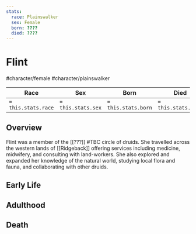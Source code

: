 ```yaml
---
stats:
  race: Plainswalker
  sex: Female
  born: ????
  died: ????
---
```


# Flint
#character/female #character/plainswalker 

Race | Sex | Born | Died
-----|-----|------|-----
`= this.stats.race` | `= this.stats.sex` | `= this.stats.born` | `= this.stats.died`

## Overview
Flint was a member of the [[???]] #TBC circle of druids. She travelled across the western lands of [[Ridgeback]] offering services including medicine, midwifery, and consulting with land-workers. She also explored and expanded her knowledge of the natural world, studying local flora and fauna, and collaborating with other druids.

## Early Life

## Adulthood

## Death